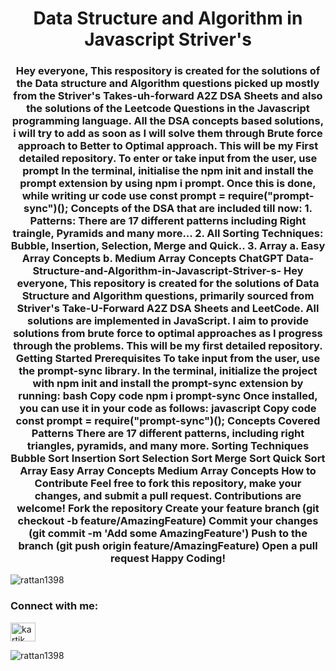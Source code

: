 <h1 align="center"> Data Structure and Algorithm in Javascript Striver's</h1>
<h3 align="center">Hey everyone, This respository is created for the solutions of the Data structure and Algorithm questions picked up mostly from the Striver's Takes-uh-forward A2Z DSA Sheets and also the solutions of the Leetcode Questions in the Javascript programming language. All the DSA concepts based solutions, i will try to add as soon as I will solve them through Brute force approach to Better to Optimal approach. This will be my First detailed repository. To enter or take input from the user, use prompt In the terminal, initialise the npm init and install the prompt extension by using npm i prompt. Once this is done, while writing ur code use const prompt = require("prompt-sync")(); Concepts of the DSA that are included till now: 1. Patterns: There are 17 different patterns including Right traingle, Pyramids and many more... 2. All Sorting Techniques: Bubble, Insertion, Selection, Merge and Quick.. 3. Array a. Easy Array Concepts b. Medium Array Concepts ChatGPT Data-Structure-and-Algorithm-in-Javascript-Striver-s- Hey everyone, This repository is created for the solutions of Data Structure and Algorithm questions, primarily sourced from Striver's Take-U-Forward A2Z DSA Sheets and LeetCode. All solutions are implemented in JavaScript. I aim to provide solutions from brute force to optimal approaches as I progress through the problems. This will be my first detailed repository. Getting Started Prerequisites To take input from the user, use the prompt-sync library. In the terminal, initialize the project with npm init and install the prompt-sync extension by running: bash Copy code npm i prompt-sync Once installed, you can use it in your code as follows: javascript Copy code const prompt = require("prompt-sync")(); Concepts Covered Patterns There are 17 different patterns, including right triangles, pyramids, and many more. Sorting Techniques Bubble Sort Insertion Sort Selection Sort Merge Sort Quick Sort Array Easy Array Concepts Medium Array Concepts How to Contribute Feel free to fork this repository, make your changes, and submit a pull request. Contributions are welcome! Fork the repository Create your feature branch (git checkout -b feature/AmazingFeature) Commit your changes (git commit -m 'Add some AmazingFeature') Push to the branch (git push origin feature/AmazingFeature) Open a pull request Happy Coding!</h3>

<p align="left"> <img src="https://komarev.com/ghpvc/?username=rattan1398&label=Profile%20views&color=0e75b6&style=flat" alt="rattan1398" /> </p>

<h3 align="left">Connect with me:</h3>
<p align="left">
<a href="https://linkedin.com/in/kartik rattan" target="blank"><img align="center" src="https://raw.githubusercontent.com/rahuldkjain/github-profile-readme-generator/master/src/images/icons/Social/linked-in-alt.svg" alt="kartik rattan" height="30" width="40" /></a>
</p>

<p><img align="center" src="https://github-readme-streak-stats.herokuapp.com/?user=rattan1398&" alt="rattan1398" /></p>
